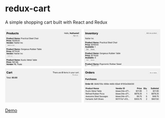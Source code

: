# redux-cart
A simple shopping cart built with React and Redux

![Screenshot](screenshot.jpg)

[Demo](https://pop-cart.herokuapp.com)
